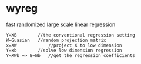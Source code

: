 # wyreg
fast randomized large scale linear regression
```
Y=XB		//the conventional regression setting
W=Guasian	//random projection matrix
x=XW	        //project X to low dimension
Y=xb		//solve low dimension regression
Y=XWb => B=Wb	//get the regression coefficients
```

